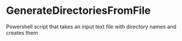 # GenerateDirectoriesFromFile
Powershell script that takes an input text file with directory names and creates them
